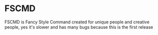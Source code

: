# FSCMD
FSCMD is Fancy Style Command created for unique people and creative people, yes it's slower and has many bugs because this is the first release
